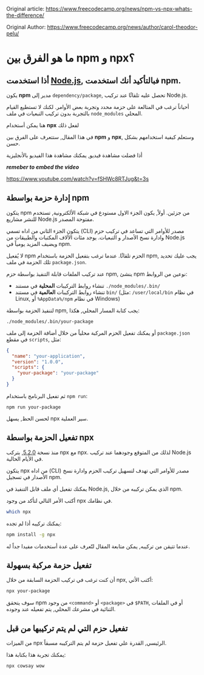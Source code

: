 Original article: https://www.freecodecamp.org/news/npm-vs-npx-whats-the-difference/

Original Author: https://www.freecodecamp.org/news/author/carol-theodor-pelu/

# ما هو الفرق بين npm و npx؟

## أذا استخدمت [Node.js](https://nodejs.org/), فبالتأكيد أنك استخدمت npm.

يكون **npm** مدير إلى `dependency/package`, تحصل عليه تلقائًا عند تركيب Node.js.

أحياناً ترغب في المتالعة على حزمة محدد وتجربة بعض الأوامر. لكنك لا تستطيع القيام بالتجربة بدون تركيب التبعيات في ملف `node_modules` المحلي.

هنا يمكن أستخدام **npx** لفعل ذلك

في هذا المقال, ستتعرف على الفرق بين **npm** و **npx**, وستعلم كيفية استخدامهم بشكل حسن.

أذا فضلت مشاهدة فيديو, يمكنك مشاهدة هذا الفيديو بالأنجليزية

***remeber to embed the video***

https://www.youtube.com/watch?v=fSHWc8RTJug&t=3s

## **إدارة حزمة بواسطة npm**

يتكون npm من جزئين. أولاً, يكون الجزء الاول مستودع في شبكة الألكترونية, تستخدم للنشر مشاريع Node.js مفتوحة المصدر.

يتكون الجزء الثاني من اداه تسمي (CLI) مصدر للأوامر التي تساعد في تركيب حزم وادارة نسخ الأصدار و التبعيات. يوجد مئات الألاف المكتبات والطبيقات من Node.js ويضيف المزيد يومياً في npm.

لا يُفعيل npm الحزم تلقائًا. عندما ترغب بتفعيل الحزمة باستخدام npm, يجب عليك تحديد تلك الحزمة في ملف `package.json`.

عند تركيب الملفات قابلة التنفيذ بواسطة حزم npm, ينشئ npm نوعين من الروابط:

- تنشاء روابط التركيبات **المحلية** في مستند `./node_modules/.bin/`
- تنشاء روابط التركيبات **العالمية** في مستند `bin/` (مثل: `/user/local/bin` في نظام Linux, أو `%AppData%/npm` في نظام Windows)

لتنفيذ الحزمة بواسطة npm, يجب كتابة المسار المحلي, هكذا:

```pwsh
./node_modules/.bin/your-package
```

أو يمكنك تفعيل الحزم المركبة محلياً من خلال أضافة الحزمة إلى ملف `package.json` في مقطع `scripts`, مثل:

```json
{
  "name": "your-application",
  "version": "1.0.0",
  "scripts": {
    "your-package": "your-package"
  }
}
```

ثم تفعيل البرنامج باستخدام `npm run`:

```pwsh
npm run your-package
```

لحسن الحظ, يسهل npx سير العملية.

## **تفعيل الحزمة بواسطة npx**

منذ نسخة [5.2.0](https://github.com/npm/npm/releases/tag/v5.2.0), يتركب npx مع npx. لذلك من المتوقع وجودهما عند تركيب Node.js في الأيام الحالية.

يتكون npx من اداه (CLI) مصدر للأوامر التي تهدف لتسهيل تركيب الحزم وادارة نسخ الأصدار في تسجيل npm.

يمكنك تفعيل أي ملف قابل التنفيذ في Node.js, الذي يمكن تركيبه من خلال npm.

أكتب الأمر التالي لتأكد من وجود npx في نظامك.

```bash
which npx
```

يمكنك تركيبه أذا لم تجده:

```bash
npm install -g npx
```

عندما تتيقن من تركيبه, يمكن متابعة المقال لتّعرف على عدة أستخدمات مفيدا جداً له.

## **تفعيل حزمة مركبة بسهولة**

أن كنت ترغب في تركيب الحزمة السابقة من خلال npx, أكتب الأتي:

```bash
npx your-package
```

سوف يتحقق npm من وجود `<command>` أو `<package>` في `$PATH`, أو في الملفات الثنائية في مشرعك المحلي, يتم تفعيله عند وجوده.

## **تفعيل حزم التي لم يتم تركيبها من قبل**

من الميزات npx الرئيسي, القدرة علي تفعيل حزمة لم يتم التركيبه مسبقاً.

يمكنك تجربة هذا بكتابة هذا:

```bash
npx cowsay wow
```

